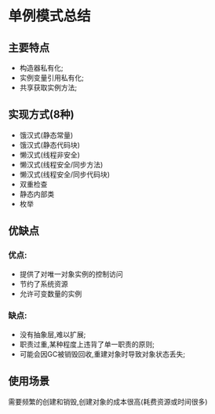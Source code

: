 # 单例模式总结
## 主要特点
- 构造器私有化;
- 实例变量引用私有化;
- 共享获取实例方法;

## 实现方式(8种)
* 饿汉式(静态常量)
* 饿汉式(静态代码块)
* 懒汉式(线程非安全)
* 懒汉式(线程安全/同步方法)
* 懒汉式(线程安全/同步代码块)
* 双重检查
* 静态内部类
* 枚举

## 优缺点
### 优点:
- 提供了对唯一对象实例的控制访问
- 节约了系统资源
- 允许可变数量的实例  
### 缺点:
- 没有抽象层,难以扩展;
- 职责过重,某种程度上违背了单一职责的原则;
- 可能会因GC被销毁回收,重建对象时导致对象状态丢失;

## 使用场景
需要频繁的创建和销毁,创建对象的成本很高(耗费资源或时间很多)
